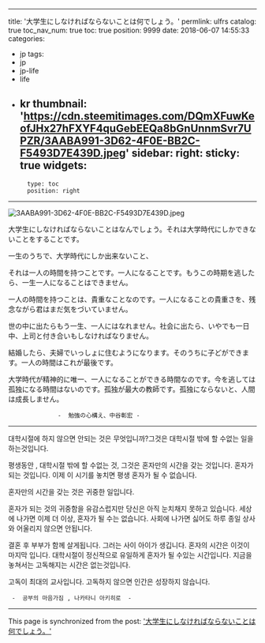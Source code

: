 
---
title: '大学生にしなければならないことは何でしょう。'
permlink: ulfrs
catalog: true
toc_nav_num: true
toc: true
position: 9999
date: 2018-06-07 14:55:33
categories:
- jp
tags:
- jp
- jp-life
- life
- kr
thumbnail: 'https://cdn.steemitimages.com/DQmXFuwKeofJHx27hFXYF4quGebEEQa8bGnUnnmSvr7UPZR/3AABA991-3D62-4F0E-BB2C-F5493D7E439D.jpeg'
sidebar:
    right:
        sticky: true
widgets:
    -
        type: toc
        position: right
---


![3AABA991-3D62-4F0E-BB2C-F5493D7E439D.jpeg](https://cdn.steemitimages.com/DQmXFuwKeofJHx27hFXYF4quGebEEQa8bGnUnnmSvr7UPZR/3AABA991-3D62-4F0E-BB2C-F5493D7E439D.jpeg)

大学生にしなければならないことはなんでしょう。それは大学時代にしかできないことをすることです。 


一生のうちで、大学時代にしか出来ないこと、


それは一人の時間を持つことです。一人になることです。もうこの時期を逃したら、一生一人になることはできません。

一人の時間を持つことは、貴重なことなのです。一人になることの貴重さを、残念ながら君はまだ気をづいていません。


世の中に出たらもう一生、一人にはなれません。社会に出たら、いやでも一日中、上司と付き合いもしなければなりません。

結婚したら、夫婦でいっしょに住むようになります。そのうちに子どができます。一人の時間はこれが最後です。


大学時代が精神的に唯一、一人になることができる時間なのです。今を逃しては孤独になる時間はないのです。孤独が最大の教師です。孤独にならないと、人間は成長しません。


                  -  勉強の心構え、中谷彰宏 -

- - - 



대학시절에 하지 않으면 안되는 것은 무엇입니까?그것은 대학시절 밖에 할 수없는 일을 하는것입니다.

평생동안 , 대학시절 밖에 할 수없는 것, 그것은 혼자만의 시간을 갖는 것입니다. 혼자가 되는 것입니다. 이제 이 시기를 놓치면 평생 혼자가 될 수 없습니다.

혼자만의 시간을 갖는 것은 귀중한 일입니다. 

혼자가 되는 것의 귀중함을 유감스럽지만 당신은 아직 눈치채지 못하고 있습니다. 세상에 나가면 이제 더 이상, 혼자가 될 수는 없습니다. 사회에 나가면 싫어도 하루 종일 상사와 어울리지 않으면 안됩니다.

결혼 후 부부가 함께 살게됩니다. 그러는 사이 아이가 생깁니다. 혼자의 시간은 이것이 마지막 입니다. 대학시절이 정신적으로 유일하게 혼자가 될 수있는 시간입니다. 지금을 놓쳐서는 고독해지는 시간은 없는것입니다.

고독이 최대의 교사입니다. 
고독하지 않으면 인간은 성장하지 않습니다.


     -  공부의 마음가짐 , 나카타니 아키히로  -

- - -

This page is synchronized from the post: ['大学生にしなければならないことは何でしょう。'](https://steemit.com/@kimseun/ulfrs)
